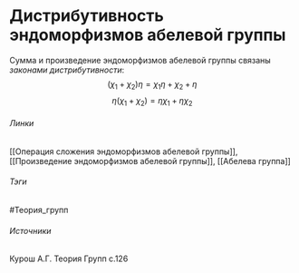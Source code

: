 # Дистрибутивность эндоморфизмов абелевой группы
Сумма и произведение эндоморфизмов абелевой группы связаны *законами дистрибутивности*:
$$
(\chi_{1}+\chi_{2})\eta=\chi_{1}\eta +\chi_{2}+\eta
$$
$$
\eta(\chi_{1}+\chi_{2})=\eta\chi_{1}+\eta\chi_{2}
$$
###### Линки
 [[Операция сложения эндоморфизмов абелевой группы]], [[Произведение эндоморфизмов абелевой группы]], [[Абелева группа]]
###### Тэги
 #Теория_групп 
###### Источники
 Курош А.Г. Теория Групп с.126
